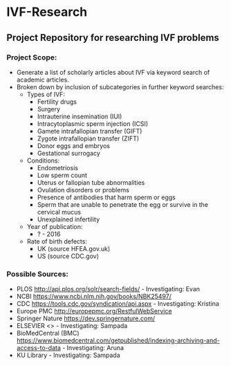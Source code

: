# IVF-Research
## Project Repository for researching IVF problems
### Project Scope:
* Generate a list of scholarly articles about IVF via keyword search of academic articles.
* Broken down by inclusion of subcategories in further keyword searches:
  * Types of IVF:
      * Fertility drugs
      * Surgery
      * Intrauterine insemination (IUI)
      * Intracytoplasmic sperm injection (ICSI)
      * Gamete intrafallopian transfer (GIFT)
      * Zygote intrafallopian transfer (ZIFT)
      * Donor eggs and embryos
      * Gestational surrogacy
  * Conditions:
      * Endometriosis
      * Low sperm count
      * Uterus or fallopian tube abnormalities
      * Ovulation disorders or problems
      * Presence of antibodies that harm sperm or eggs
      * Sperm that are unable to penetrate the egg or survive in the cervical mucus
      * Unexplained infertility
  * Year of publication:
    * ? - 2016
  * Rate of birth defects:
    * UK (source HFEA.gov.uk)
    * US (source CDC.gov)

### Possible Sources:
* PLOS <http://api.plos.org/solr/search-fields/> - Investigating: Evan
* NCBI <https://www.ncbi.nlm.nih.gov/books/NBK25497/>
* CDC <https://tools.cdc.gov/syndication/api.aspx> - Investigating: Kristina
* Europe PMC <http://europepmc.org/RestfulWebService>
* Springer Nature <https://dev.springernature.com/>
* ELSEVIER <> - Investigating: Sampada
* BioMedCentral (BMC) <https://www.biomedcentral.com/getpublished/indexing-archiving-and-access-to-data> - Investigating: Aruna
* KU Library - Investigating: Sampada
